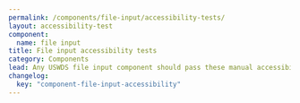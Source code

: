 ```yaml
---
permalink: /components/file-input/accessibility-tests/
layout: accessibility-test
component:
  name: file input
title: File input accessibility tests
category: Components
lead: Any USWDS file input component should pass these manual accessibility tests.
changelog:
  key: "component-file-input-accessibility"
---
```

